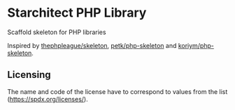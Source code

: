 # Starchitect PHP Library

Scaffold skeleton for PHP libraries

Inspired by [thephpleague/skeleton](https://github.com/thephpleague/skeleton), [petk/php-skeleton](https://github.com/petk/php-skeleton) and 
[koriym/php-skeleton](https://github.com/koriym/Koriym.PhpSkeleton).

## Licensing

The name and code of the license have to correspond to values from the list (https://spdx.org/licenses/).